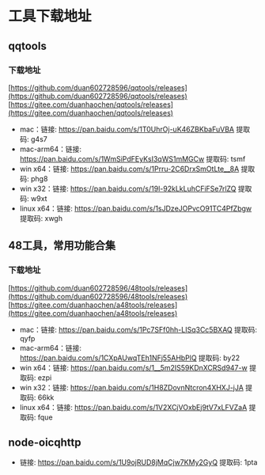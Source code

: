 # 工具下载地址

## qqtools

### 下载地址
[https://github.com/duan602728596/qqtools/releases](https://github.com/duan602728596/qqtools/releases)   
[https://gitee.com/duanhaochen/qqtools/releases](https://gitee.com/duanhaochen/qqtools/releases)
* mac：链接: https://pan.baidu.com/s/1T0UhrOj-uK46ZBKbaFuVBA 提取码: g4s7
* mac-arm64：链接: https://pan.baidu.com/s/1WmSiPdFEyKsI3qWS1mMGCw 提取码: tsmf
* win x64：链接: https://pan.baidu.com/s/1Prru-2C6DrxSmOtLte__8A 提取码: phg8
* win x32：链接: https://pan.baidu.com/s/19l-92kLkLuhCFiFSe7rlZQ 提取码: w9xt
* linux x64：链接: https://pan.baidu.com/s/1sJDzeJOPvcO91TC4PfZbgw 提取码: xwgh

## 48工具，常用功能合集

### 下载地址
[https://github.com/duan602728596/48tools/releases](https://github.com/duan602728596/48tools/releases)   
[https://gitee.com/duanhaochen/a48tools/releases](https://gitee.com/duanhaochen/a48tools/releases)
* mac：链接: https://pan.baidu.com/s/1Pc7SFf0hh-LISq3Cc5BXAQ 提取码: qyfp
* mac-arm64：链接: https://pan.baidu.com/s/1CXpAUwqTEh1NFj55AHbPlQ 提取码: by22
* win x64：链接: https://pan.baidu.com/s/1__5m2IS59KDnXCRSd947-w 提取码: ezpi
* win x32：链接: https://pan.baidu.com/s/1H8ZDovnNtcron4XHXJ-jJA 提取码: 66kk
* linux x64：链接: https://pan.baidu.com/s/1V2XCjVOxbEj9tV7xLFVZaA 提取码: fque

## node-oicqhttp

* 链接: https://pan.baidu.com/s/1U9ojRUD8jMqCjw7KMy2GyQ 提取码: 1pta
